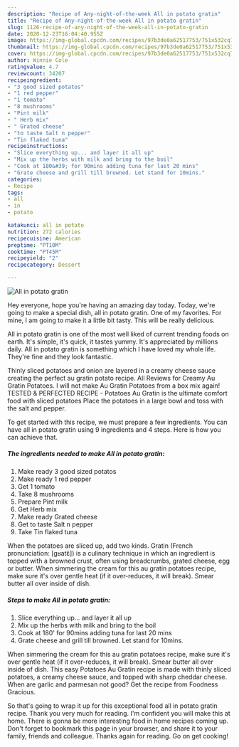 ```yaml
---
description: "Recipe of Any-night-of-the-week All in potato gratin"
title: "Recipe of Any-night-of-the-week All in potato gratin"
slug: 1126-recipe-of-any-night-of-the-week-all-in-potato-gratin
date: 2020-12-23T16:04:40.955Z
image: https://img-global.cpcdn.com/recipes/97b3de0a62517753/751x532cq70/all-in-potato-gratin-recipe-main-photo.jpg
thumbnail: https://img-global.cpcdn.com/recipes/97b3de0a62517753/751x532cq70/all-in-potato-gratin-recipe-main-photo.jpg
cover: https://img-global.cpcdn.com/recipes/97b3de0a62517753/751x532cq70/all-in-potato-gratin-recipe-main-photo.jpg
author: Winnie Cole
ratingvalue: 4.7
reviewcount: 34207
recipeingredient:
- "3 good sized potatos"
- "1 red pepper"
- "1 tomato"
- "8 mushrooms"
- "Pint milk"
- " Herb mix"
- " Grated cheese"
- "to taste Salt n pepper"
- "Tin flaked tuna"
recipeinstructions:
- "Slice everything up... and layer it all up"
- "Mix up the herbs with milk and bring to the boil"
- "Cook at 180&#39; for 90mins adding tuna for last 20 mins"
- "Grate cheese and grill till browned. Let stand for 10mins."
categories:
- Recipe
tags:
- all
- in
- potato

katakunci: all in potato 
nutrition: 272 calories
recipecuisine: American
preptime: "PT10M"
cooktime: "PT45M"
recipeyield: "2"
recipecategory: Dessert

---
```



![All in potato gratin](https://img-global.cpcdn.com/recipes/97b3de0a62517753/751x532cq70/all-in-potato-gratin-recipe-main-photo.jpg)

Hey everyone, hope you're having an amazing day today. Today, we're going to make a special dish, all in potato gratin. One of my favorites. For mine, I am going to make it a little bit tasty. This will be really delicious.

All in potato gratin is one of the most well liked of current trending foods on earth. It's simple, it's quick, it tastes yummy. It's appreciated by millions daily. All in potato gratin is something which I have loved my whole life. They're fine and they look fantastic.

Thinly sliced potatoes and onion are layered in a creamy cheese sauce creating the perfect au gratin potato recipe. All Reviews for Creamy Au Gratin Potatoes. I will not make Au Gratin Potatoes from a box mix again! TESTED &amp; PERFECTED RECIPE - Potatoes Au Gratin is the ultimate comfort food with sliced potatoes Place the potatoes in a large bowl and toss with the salt and pepper.


To get started with this recipe, we must prepare a few ingredients. You can have all in potato gratin using 9 ingredients and 4 steps. Here is how you can achieve that.

<!--inarticleads1-->

##### The ingredients needed to make All in potato gratin:

1. Make ready 3 good sized potatos
1. Make ready 1 red pepper
1. Get 1 tomato
1. Take 8 mushrooms
1. Prepare Pint milk
1. Get  Herb mix
1. Make ready  Grated cheese
1. Get to taste Salt n pepper
1. Take Tin flaked tuna


When the potatoes are sliced up, add two kinds. Gratin (French pronunciation: [ɡʁatɛ̃]) is a culinary technique in which an ingredient is topped with a browned crust, often using breadcrumbs, grated cheese, egg or butter. When simmering the cream for this au gratin potatoes recipe, make sure it&#39;s over gentle heat (if it over-reduces, it will break). Smear butter all over inside of dish. 

<!--inarticleads2-->

##### Steps to make All in potato gratin:

1. Slice everything up... and layer it all up
1. Mix up the herbs with milk and bring to the boil
1. Cook at 180&#39; for 90mins adding tuna for last 20 mins
1. Grate cheese and grill till browned. Let stand for 10mins.


When simmering the cream for this au gratin potatoes recipe, make sure it&#39;s over gentle heat (if it over-reduces, it will break). Smear butter all over inside of dish. This easy Potatoes Au Gratin recipe is made with thinly sliced potatoes, a creamy cheese sauce, and topped with sharp cheddar cheese. When are garlic and parmesan not good? Get the recipe from Foodness Gracious. 

So that's going to wrap it up for this exceptional food all in potato gratin recipe. Thank you very much for reading. I'm confident you will make this at home. There is gonna be more interesting food in home recipes coming up. Don't forget to bookmark this page in your browser, and share it to your family, friends and colleague. Thanks again for reading. Go on get cooking!
